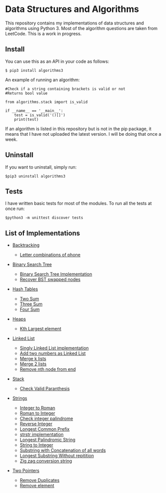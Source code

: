 Data Structures and Algorithms
==============================
 
This repository contains my implementations of data structures and algorithms using Python 3. Most of the algorithm questions are taken from LeetCode. This is a work in progress.

## Install
You can use this as an API in your code as follows:

	$ pip3 install algorithms3

An example of running an algorithm:

```python3
#Check if a string containing brackets is valid or not
#Returns bool value

from algorithms.stack import is_valid

if __name__ == '__main__':
	test = is_valid('()[]')
	print(test)
```

If an algorithm is listed in this repository but is not in the pip package, it means that I have not uploaded the latest version. I will be doing that once a week. 

## Uninstall
If you want to uninstall, simply run:

	$pip3 uninstall algorithms3

## Tests
I have written basic tests for most of the modules. To run all the tests at once run:
	
	$python3 -m unittest discover tests

## List of Implementations

* [Backtracking](algorithms/backtrack)
	* [Letter combinations of phone](algorithms/backtrack/letter_combinations.py)

* [Binary Search Tree](algorithms/bst)
	* [Binary Search Tree Implementation](algorithms/bst/bst.py)
	* [Recover BST swapped nodes](algorithms/bst/recover_bst.py)

* [Hash Tables](algorithms/hashtables)
	* [Two Sum](algorithms/hashtables/two_sum.py)
	* [Three Sum](algorithms/hashtables/three_sum.py)
	* [Four Sum](algorithms/hashtables/four_sum.py)

* [Heaps](algorithms/heaps)
	* [Kth Largest element](algorithms/heaps/kth_largest.py)

* [Linked List](algorithms/linkedlist)
	* [Singly Linked List implementation](algorithms/linkedlist/singly_linked_list.py)
	* [Add two numbers as Linked List](algorithms/linkedlist/add_two_numbers.py)
	* [Merge k lists](algorithms/linkedlist/merge_k_lists.py)
	* [Merge 2 lists](algorithms/linkedlist/merge_two_lists.py)
	* [Remove nth node from end](algorithms/linkedlist/remove_nth_end.py)

* [Stack](algorithms/stack)
	* [Check Valid Paranthesis](algorithms/stack/valid_paran.py)

* [Strings](algorithms/strings)
	* [Integer to Roman](algorithms/strings/int_to_roman.py)
	* [Roman to Integer](algorithms/strings/roman_to_int.py)
	* [Check integer palindrome](algorithms/strings/palindrome.py)
	* [Reverse Integer](algorithms/strings/reverse_int.py)
	* [Longest Common Prefix](algorithms/strings/longest_common_prefix.py)
	* [strstr implementation](algorithms/strings/strstr.py)
	* [Longest Palindromic String](algorithms/strings/longest_palin_substring.py)
	* [String to Integer](algorithms/strings/string_to_integer.py)
	* [Substring with Concatenation of all words](algorithms/strings/substring_concat.py)
	* [Longest Substring Without repitition](algorithms/strings/longest_substring_without_repeating.py)
	* [Zig zag conversion string](algorithms/strings/zigzag_conversion.py)

* [Two Pointers](algorithms/twopointers)
	* [Remove Duplicates](algorithms/twopointers/remove_duplicates.py)
	* [Remove element](algorithms/twopointers/remove_element.py)


